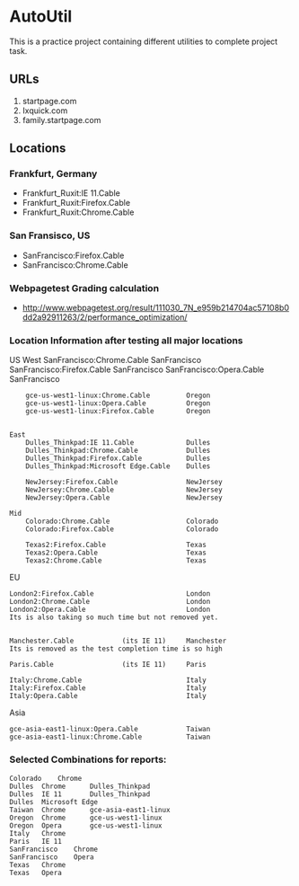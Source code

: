 # AutoUtil
This is a practice project containing different utilities to complete project task.


## URLs
1. startpage.com
2. Ixquick.com
3. family.startpage.com


## Locations
### Frankfurt, Germany
* Frankfurt_Ruxit:IE 11.Cable
* Frankfurt_Ruxit:Firefox.Cable
* Frankfurt_Ruxit:Chrome.Cable

### San Fransisco, US
* SanFrancisco:Firefox.Cable
* SanFrancisco:Chrome.Cable

### Webpagetest Grading calculation
* http://www.webpagetest.org/result/111030_7N_e959b214704ac57108b0dd2a92911263/2/performance_optimization/


### Location Information after testing all major locations

US
	West
		SanFrancisco:Chrome.Cable			SanFrancisco
		SanFrancisco:Firefox.Cable			SanFrancisco
		SanFrancisco:Opera.Cable			SanFrancisco

		gce-us-west1-linux:Chrome.Cable			Oregon
		gce-us-west1-linux:Opera.Cable			Oregon
		gce-us-west1-linux:Firefox.Cable		Oregon


	East
		Dulles_Thinkpad:IE 11.Cable				Dulles
		Dulles_Thinkpad:Chrome.Cable			Dulles
		Dulles_Thinkpad:Firefox.Cable			Dulles
		Dulles_Thinkpad:Microsoft Edge.Cable	Dulles

		NewJersey:Firefox.Cable					NewJersey
		NewJersey:Chrome.Cable					NewJersey
		NewJersey:Opera.Cable					NewJersey

	Mid
		Colorado:Chrome.Cable					Colorado
		Colorado:Firefox.Cable					Colorado

		Texas2:Firefox.Cable					Texas
		Texas2:Opera.Cable						Texas
		Texas2:Chrome.Cable						Texas

EU

	London2:Firefox.Cable						London
	London2:Chrome.Cable						London
	London2:Opera.Cable							London                  Its is also taking so much time but not removed yet.


	Manchester.Cable			(its IE 11) 	Manchester              Its is removed as the test completion time is so high

	Paris.Cable					(its IE 11) 	Paris

	Italy:Chrome.Cable							Italy
	Italy:Firefox.Cable							Italy
	Italy:Opera.Cable							Italy


Asia

	gce-asia-east1-linux:Opera.Cable			Taiwan
	gce-asia-east1-linux:Chrome.Cable			Taiwan



### Selected Combinations for reports:


    Colorado	Chrome
    Dulles	Chrome      Dulles_Thinkpad
    Dulles	IE 11       Dulles_Thinkpad
    Dulles	Microsoft Edge
    Taiwan	Chrome      gce-asia-east1-linux
    Oregon	Chrome      gce-us-west1-linux
    Oregon	Opera       gce-us-west1-linux
    Italy	Chrome
    Paris	IE 11
    SanFrancisco	Chrome
    SanFrancisco	Opera
    Texas	Chrome
    Texas	Opera
